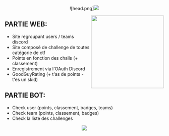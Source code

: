<p align="center">![head.png]<img src="https://media.discordapp.net/attachments/816098501632852038/816107170764554310/unknown.png"></a>
</p>
<p align="center">


<img align='right' src="https://media.discordapp.net/attachments/816098501632852038/816313571532341258/rrrs.png?width=701&height=701" width="230">

## PARTIE WEB:
 - Site regroupant users / teams discord
 - Site composé de challenge de toutes catégorie de ctf
 - Points en fonction des challs (+ classement)
 - Enregistrement via l'OAuth Discord
 - GoodGuyRating (+ t'as de points - t'es un skid)

## PARTIE BOT:
 - Check user (points, classement, badges, teams)
 - Check team (points, classement, badges)
 - Check la liste des challenges

<p align="center">
  <a href="https://discord.gg/apo"><img src="https://media.discordapp.net/attachments/816098501632852038/816112222815256596/unknown.png?width=851&height=200"></a>
</p>

